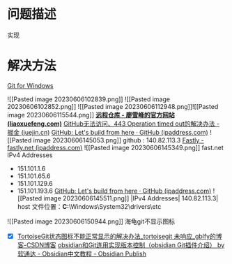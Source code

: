 # 问题描述
实现
# 解决方法
[Git for Windows](https://gitforwindows.org/)

![[Pasted image 20230606102839.png]]
![[Pasted image 20230606102852.png]]
![[Pasted image 20230606112948.png]]![[Pasted image 20230606115544.png]]
**[远程仓库 - 廖雪峰的官方网站 (liaoxuefeng.com)](https://www.liaoxuefeng.com/wiki/896043488029600/896954117292416)**
[GitHub无法访问、443 Operation timed out的解决办法 - 掘金 (juejin.cn)](https://juejin.cn/post/6844904193170341896)
[GitHub: Let's build from here · GitHub (ipaddress.com)](https://www.ipaddress.com/site/github.com)
![[Pasted image 20230606145053.png]]
github : 140.82.113.3
[Fastly - fastly.net (ipaddress.com)](https://www.ipaddress.com/site/fastly.net#ipinfo)
![[Pasted image 20230606145349.png]]
fast.net IPv4 Addresses

- 151.101.1.6
- 151.101.65.6
- 151.101.129.6
- 151.101.193.6
[GitHub: Let's build from here · GitHub (ipaddress.com)](https://www.ipaddress.com/site/github.com)
![[Pasted image 20230606145511.png]]
|IPv4 Addresses| 140.82.113.3|
host 文件位置：**C:**\\Windows\\System32\\drivers\\etc

![[Pasted image 20230606150944.png]]
海龟git不显示图标
- [x] [TortoiseGit状态图标不能正常显示的解决办法_tortoisegit 未响应_gblfy的博客-CSDN博客](https://blog.csdn.net/weixin_40816738/article/details/116749006)
[obsidian和Git连用实现版本控制（obsidian Git插件介绍） by 软通达 - Obsidian中文教程 - Obsidian Publish](https://publish.obsidian.md/chinesehelp/01+2021%E6%96%B0%E6%95%99%E7%A8%8B/obsidian%E5%92%8CGit%E8%BF%9E%E7%94%A8%E5%AE%9E%E7%8E%B0%E7%89%88%E6%9C%AC%E6%8E%A7%E5%88%B6%EF%BC%88obsidian+Git%E6%8F%92%E4%BB%B6%E4%BB%8B%E7%BB%8D%EF%BC%89+by+%E8%BD%AF%E9%80%9A%E8%BE%BE)

